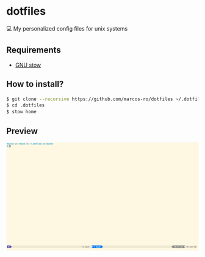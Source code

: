 # dotfiles

💻 My personalized config files for unix systems

## Requirements

- [GNU stow](https://www.gnu.org/software/stow/)

## How to install?

```bash
$ git clone --recursive https://github.com/marcos-ro/dotfiles ~/.dotfiles
$ cd .dotfiles
$ stow home
```

## Preview
![terminal](screenshots/terminal.png)
